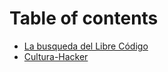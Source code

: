 # Table of contents

* [La busqueda del Libre Código](README.md)
* [Cultura-Hacker](<README (1).md>)
